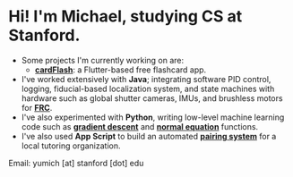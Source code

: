 # Hi! I'm Michael, studying CS at Stanford.
 
- Some projects I'm currently working on are:
  - **[cardFlash](https://github.com/amichaelyu/cardFlash)**: a Flutter-based free flashcard app.
- I've worked extensively with **Java**; integrating software PID control, logging, fiducial-based localization system, and state machines with hardware such as global shutter cameras, IMUs, and brushless motors for **[FRC](https://github.com/pittsfordrobotics/ChargedUp2023/tree/master)**.
- I've also experimented with **Python**, writing low-level machine learning code such as **[gradient descent](https://github.com/amichaelyu/gradiant-decent)** and **[normal equation](https://github.com/amichaelyu/normal-equation)** functions.
- I've also used **App Script** to build an automated **[pairing system](https://github.com/amichaelyu/RPT-pairing)** for a local tutoring organization.

Email: yumich [at] stanford [dot] edu
